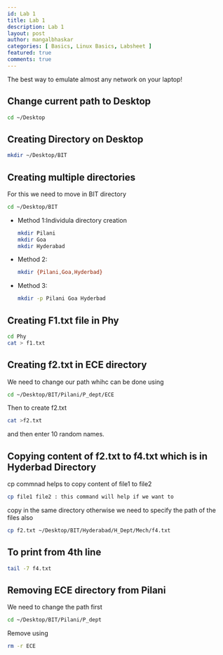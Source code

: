 ```yaml
---
id: Lab 1
title: Lab 1
description: Lab 1
layout: post
author: mangalbhaskar
categories: [ Basics, Linux Basics, Labsheet ]
featured: true
comments: true
---
```



The best way to emulate almost any network on your laptop!


## Change current path to Desktop

```bash
cd ~/Desktop
```


## Creating Directory on Desktop

```bash
mkdir ~/Desktop/BIT
```


## Creating multiple directories

 For this we need to move in BIT directory
 
```bash
cd ~/Desktop/BIT
```

- Method 1:Individula directory creation
    ```bash
    mkdir Pilani
    mkdir Goa
    mkdir Hyderabad
    ```
- Method 2:
    ```bash
    mkdir {Pilani,Goa,Hyderbad}
    ```
- Method 3:
    ```bash
    mkdir -p Pilani Goa Hyderbad
    ```


## Creating F1.txt file in Phy

```bash
cd Phy
cat > f1.txt
```


## Creating f2.txt in ECE directory

We need to change our path whihc can be done using

```bash
cd ~/Desktop/BIT/Pilani/P_dept/ECE
```


Then to create f2.txt

```bash
cat >f2.txt
```


and then enter 10 random names.

## Copying content of f2.txt to f4.txt which is in Hyderbad Directory

cp commnad helps to copy content of file1 to file2
```bash
cp file1 file2 : this command will help if we want to 
```
copy in the same directory otherwise we need to specify the path of the files also

```bash
cp f2.txt ~/Desktop/BIT/Hyderabad/H_Dept/Mech/f4.txt
```


## To print from 4th line 

```bash
tail -7 f4.txt
```


## Removing ECE directory from Pilani

We need to change the path first

```bash
cd ~/Desktop/BIT/Pilani/P_dept
```


Remove using

```bash
rm -r ECE
```
